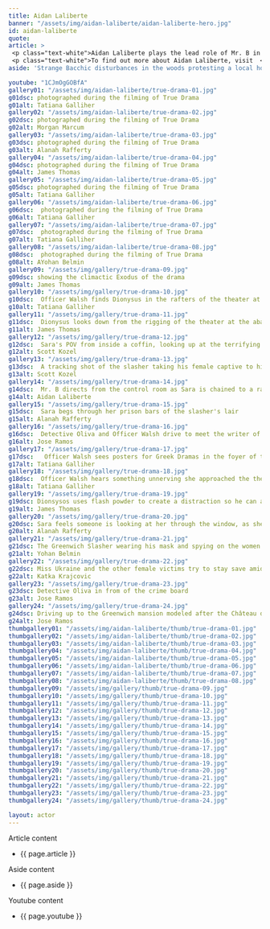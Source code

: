 ```yaml
---
title: Aidan Laliberte
banner: "/assets/img/aidan-laliberte/aidan-laliberte-hero.jpg"
id: aidan-laliberte
quote: 
article: >
 <p class="text-white">Aidan Laliberte plays the lead role of Mr. B in True Drama. “I think what’s so interesting about playing Mr. B is that it not clear if I am the protagonist or the antagonist. Dionysus is definitely opposing me – but Dionysos is a confusing god of dualities – he’s all about dissolving differences so it’s not clear who is in the right. Certainly, my character feels that he is a victim. I think in the end, I think of Dionysos and Mr. B – as different aspect of Dionysian duality. The association is played out verbally - both of us have names that start with plosives. Mr. ‘D’ -Dionysos - and Mr. ‘B’ and it begs the broader connection to the state with Mr. ‘T’ – Trump.  </p>
 <p class="text-white">To find out more about Aidan Laliberte, visit  <a href="https://www.aidanlaliberte.com/" target="_blank" class="underline mail-link">www.aidanlaliberte.com </a></p>
aside: 'Strange Bacchic disturbances in the woods protesting a local horror movie prompt a police investigation. A shadowy figure emerges.  Calling himself the God of Drama, he believes that he can achieve the seemingly impossible goal of returning drama to its original purpose – of preparing citizens for leadership in democracy. As the horror movie spirals out of control, and the Bacchae are consumed in violence - can officer Ailish Walsh discern the truth before a gruesome Greek drama unfolds? <br><br> Director James Thomas creates a Greek tragedy for our time. A horror story that looks at the original role of drama – as the companion invention of democracy – to shed light on how modern media is still working in our lives, in hidden ways, to rip us apart. True Drama is an alarm – a rare moment of clarity – a terrifying jolt - and an invitation to enjoy the true transcendental power of drama to help us envision a better Democracy. '

youtube: "1CJmOgGOBfA"
gallery01: "/assets/img/aidan-laliberte/true-drama-01.jpg"
g01dsc: photographed during the filming of True Drama 
g01alt: Tatiana Galliher 
gallery02: "/assets/img/aidan-laliberte/true-drama-02.jpg"
g02dsc: photographed during the filming of True Drama  
g02alt: Morgan Marcum  
gallery03: "/assets/img/aidan-laliberte/true-drama-03.jpg"
g03dsc: photographed during the filming of True Drama
g03alt: Alanah Rafferty 
gallery04: "/assets/img/aidan-laliberte/true-drama-04.jpg"
g04dsc: photographed during the filming of True Drama 
g04alt: James Thomas
gallery05: "/assets/img/aidan-laliberte/true-drama-05.jpg"
g05dsc: photographed during the filming of True Drama
g05alt: Tatiana Galliher  
gallery06: "/assets/img/aidan-laliberte/true-drama-06.jpg"
g06dsc:  photographed during the filming of True Drama
g06alt: Tatiana Galliher  
gallery07: "/assets/img/aidan-laliberte/true-drama-07.jpg"
g07dsc:  photographed during the filming of True Drama
g07alt: Tatiana Galliher  
gallery08: "/assets/img/aidan-laliberte/true-drama-08.jpg"
g08dsc:  photographed during the filming of True Drama
g08alt: AYohan Belmin
gallery09: "/assets/img/gallery/true-drama-09.jpg"
g09dsc: showing the climactic Exodus of the drama  
g09alt: James Thomas
gallery10: "/assets/img/gallery/true-drama-10.jpg"
g10dsc:  Officer Walsh finds Dionysus in the rafters of the theater at the abandoned sanitarium  
g10alt: Tatiana Galliher  
gallery11: "/assets/img/gallery/true-drama-11.jpg"
g11dsc:  Dionysus looks down from the rigging of the theater at the abandoned sanitarium  
g11alt: James Thomas
gallery12: "/assets/img/gallery/true-drama-12.jpg"
g12dsc:  Sara's POV from inside a coffin, looking up at the terrifying masked slasher 
g12alt: Scott Kozel 
gallery13: "/assets/img/gallery/true-drama-13.jpg"
g13dsc:  A tracking shot of the slasher taking his female captive to his underground lair 
g13alt: Scott Kozel 
gallery14: "/assets/img/gallery/true-drama-14.jpg"
g14dsc:  Mr. B directs from the control room as Sara is chained to a rack before being tortured 
g14alt: Aidan Laliberte  
gallery15: "/assets/img/gallery/true-drama-15.jpg"
g15dsc:  Sara begs through her prison bars of the slasher's lair
g15alt: Alanah Rafferty
gallery16: "/assets/img/gallery/true-drama-16.jpg"
g16dsc:  Detective Oliva and Officer Walsh drive to meet the writer of the slasher script 
g16alt: Jose Ramos
gallery17: "/assets/img/gallery/true-drama-17.jpg"
g17dsc:   Officer Walsh sees posters for Greek Dramas in the foyer of the theater at the abandoned sanitarium 
g17alt: Tatiana Galliher 
gallery18: "/assets/img/gallery/true-drama-18.jpg"
g18dsc:  Officer Walsh hears something unnerving she approached the theater stage 
g18alt: Tatiana Galliher  
gallery19: "/assets/img/gallery/true-drama-19.jpg"
g19dsc: Dionsysos uses flash powder to create a distraction so he can avoid being tased by police
g19alt: James Thomas
gallery20: "/assets/img/gallery/true-drama-20.jpg"
g20dsc: Sara feels someone is looking at her through the window, as she showers in the Slasher's house
g20alt: Alanah Rafferty
gallery21: "/assets/img/gallery/true-drama-21.jpg"
g21dsc: The Greenwich Slasher wearing his mask and spying on the women in the shower
g21alt: Yohan Belmin
gallery22: "/assets/img/gallery/true-drama-22.jpg"
g22dsc: Miss Ukraine and the other female victims try to stay save amid the chaos on set
g22alt: Katka Krajcovic 
gallery23: "/assets/img/gallery/true-drama-23.jpg"
g23dsc: Detective Oliva in from of the crime board
g23alt: Jose Ramos
gallery24: "/assets/img/gallery/true-drama-24.jpg"
g24dsc: Driving up to the Greenwich mansion modeled after the Château de Malmaison in French
g24alt: Jose Ramos
thumbgallery01: "/assets/img/aidan-laliberte/thumb/true-drama-01.jpg"
thumbgallery02: "/assets/img/aidan-laliberte/thumb/true-drama-02.jpg"
thumbgallery03: "/assets/img/aidan-laliberte/thumb/true-drama-03.jpg"
thumbgallery04: "/assets/img/aidan-laliberte/thumb/true-drama-04.jpg"
thumbgallery05: "/assets/img/aidan-laliberte/thumb/true-drama-05.jpg"
thumbgallery06: "/assets/img/aidan-laliberte/thumb/true-drama-06.jpg"
thumbgallery07: "/assets/img/aidan-laliberte/thumb/true-drama-07.jpg"
thumbgallery08: "/assets/img/aidan-laliberte/thumb/true-drama-08.jpg"
thumbgallery09: "/assets/img/gallery/thumb/true-drama-09.jpg"
thumbgallery10: "/assets/img/gallery/thumb/true-drama-10.jpg"
thumbgallery11: "/assets/img/gallery/thumb/true-drama-11.jpg"
thumbgallery12: "/assets/img/gallery/thumb/true-drama-12.jpg"
thumbgallery13: "/assets/img/gallery/thumb/true-drama-13.jpg"
thumbgallery14: "/assets/img/gallery/thumb/true-drama-14.jpg"
thumbgallery15: "/assets/img/gallery/thumb/true-drama-15.jpg"
thumbgallery16: "/assets/img/gallery/thumb/true-drama-16.jpg"
thumbgallery17: "/assets/img/gallery/thumb/true-drama-17.jpg"
thumbgallery18: "/assets/img/gallery/thumb/true-drama-18.jpg"
thumbgallery19: "/assets/img/gallery/thumb/true-drama-19.jpg"
thumbgallery20: "/assets/img/gallery/thumb/true-drama-20.jpg"
thumbgallery21: "/assets/img/gallery/thumb/true-drama-21.jpg"
thumbgallery22: "/assets/img/gallery/thumb/true-drama-22.jpg"
thumbgallery23: "/assets/img/gallery/thumb/true-drama-23.jpg"
thumbgallery24: "/assets/img/gallery/thumb/true-drama-24.jpg"

layout: actor
---
```


Article content
* {{ page.article }}

Aside content
* {{ page.aside }}

Youtube content
* {{ page.youtube }}


